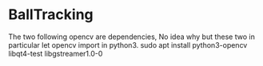 # BallTracking

The two following opencv are dependencies, No idea why but these two in particular let opencv import in python3.
sudo apt install python3-opencv libqt4-test libgstreamer1.0-0
